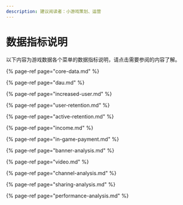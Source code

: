 ```yaml
---
description: 建议阅读者：小游戏策划、运营
---
```


# 数据指标说明

以下内容为游戏数据各个菜单的数据指标说明，请点击需要参阅的内容了解。

{% page-ref page="core-data.md" %}

{% page-ref page="dau.md" %}

{% page-ref page="increased-user.md" %}

{% page-ref page="user-retention.md" %}

{% page-ref page="active-retention.md" %}

{% page-ref page="income.md" %}

{% page-ref page="in-game-payment.md" %}

{% page-ref page="banner-analysis.md" %}

{% page-ref page="video.md" %}

{% page-ref page="channel-analysis.md" %}

{% page-ref page="sharing-analysis.md" %}

{% page-ref page="performance-analysis.md" %}

